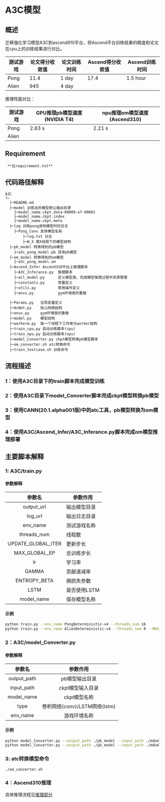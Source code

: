 

# A3C模型

## 概述

迁移强化学习模型A3C到ascend910平台，将Ascend平台训练结果的精度和论文在cpu上的训练结果进行对比。

| 测试游戏 | 论文得分收敛值 | 论文训练时间 | Ascend得分收敛值 | Ascend训练时间 |
| -------- | -------------- | ------------ | ---------------- | -------------- |
| Pong     | 11.4           | 1 day        | 17.4             | 1.5 hour       |
| Alien    | 945            | 4 day        |                  |                |

推理性能对比：

| 测试游戏 | GPU推理pb模型速度(NVIDIA T4) | npu推理om模型速度(Ascend310) |
| -------- | ---------------------------- | ---------------------------- |
| Pong     | 2.63 s                       | 2.21 s                       |
| Alien    |                              |                              |



## Requirement
     **见requirement.txt** 


## 代码路径解释

```shell
A3C
└─ 
  ├─README.md
  ├─model 训练出的模型默认输出目录
  	├─model_name.ckpt.data-00000-of-00001
  	├─model_name.ckpt.index
  	├─model_name.ckpt.meta
  ├─log 训练pong游戏模型时的日志
  	├─Pong_Conv 具体模型名称
  		├─log.txt 日志
  		├─W_X 第X线程下的模型结构
  ├─pb_model 转换得到的pb模型
  	├─a3c_pong_model.pb 具体pb模型
  ├─om_model 转换得到的om模型
  	├─a3c_pong_model.om
  ├─Ascend_Infer Ascend310平台上推理脚本
  	├─A3C_Inferance.py	推理脚本
  	├─acl_model.py		定义模型类，完成模型推理过程中资源管理
  	├─constants.py		常量定义
  	├─utils.py			常用操作定义
  	├─envs.py			gym环境类的重载
  
  ├─Params.py 	全局变量定义
  ├─AcNet.py 	核心网络结构
  ├─envs.py		gym环境类的重载
  ├─model.py 	模型结构
  ├─workerm.py 	每一个线程下工作单元worker结构
  ├─train_cpu.py 启动训练脚本(cpu)
  ├─train_npu.py 启动训练脚本(npu)
  ├─model_Converter.py ckpt模型转换pb模型脚本
  ├─om_converter.sh	atc转换命令
  ├─train_testcase.sh 训练命令
```

## 流程描述

### 1：使用A3C目录下的train脚本完成模型训练

### 2：使用A3C目录下model_Converter脚本完成ckpt模型转换pb模型

### 3：使用CANN(20.1.alpha001版)中的atc工具，pb模型转换为om模型

### 4：使用A3C/Ascend_Infer/A3C_Inferance.py脚本完成om模型推理部署



## 主要脚本解释

### 1: A3C/train.py

#### 参数解释

|       参数名       | 参数作用     |
| :----------------: | ------------ |
|     output_url     | 输出模型目录 |
|      log_url       | 输出日志目录 |
|      env_name      | 测试游戏名称 |
|    threads_num     | 线程数       |
| UPDATE_GLOBAL_ITER | 更新步长     |
|   MAX_GLOBAL_EP    | 总训练步长   |
|         lr         | 学习率       |
|       GAMMA        | 贡献递减率   |
|    ENTROPY_BETA    | 熵损失参数   |
|        LSTM        | 是否使用LSTM |
|     model_name     | 保存模型名称 |

#### 示例

```bash
python train.py --env_name PongDeterministic-v4 --threads_num 16
python train.py --env_name AlienDeterministic-v4 --threads_num 8 --MAX_GLOBAL_EP 3500 --lr 0.0006
```

### 2：A3C/model_Converter.py

#### 参数解释

|   参数名    |           参数作用            |
| :---------: | :---------------------------: |
| output_path |        pb模型输出目录         |
| input_path  |       ckpt模型输入目录        |
| model_name  |         ckpt模型名称          |
|    type     | 卷积网络(conv)/LSTM网络(lstm) |
|  env_name   |         游戏环境名称          |

#### 示例

``` bash
python model_Converter.py --output_path ./pb_model --input_path ./mdoel --model_name model_Pong_Conv --type conv --env_name PongDeterministic-v4
python model_Converter.py --output_path ./pb_model --input_path ./mdoel --model_name model_Alien_Conv --type lstm --env_name AlienDeterministic-v4
```

### 3: atc转换模型命令

```bash
./om_converter.sh
```

### 4：Ascend310推理

具体推理流程见[推理部分](./Ascend_Infer/README.md)

